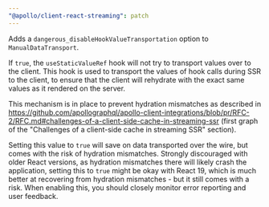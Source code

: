 ```yaml
---
"@apollo/client-react-streaming": patch
---
```


Adds a `dangerous_disableHookValueTransportation` option to `ManualDataTransport`.

If `true`, the `useStaticValueRef` hook will not try to transport values over to the client.
This hook is used to transport the values of hook calls during SSR to the client, to ensure that
the client will rehydrate with the exact same values as it rendered on the server.

This mechanism is in place to prevent hydration mismatches as described in
https://github.com/apollographql/apollo-client-integrations/blob/pr/RFC-2/RFC.md#challenges-of-a-client-side-cache-in-streaming-ssr
(first graph of the "Challenges of a client-side cache in streaming SSR" section).

Setting this value to `true` will save on data transported over the wire, but comes with the risk
of hydration mismatches.
Strongly discouraged with older React versions, as hydration mismatches there will likely crash
the application, setting this to `true` might be okay with React 19, which is much better at recovering
from hydration mismatches - but it still comes with a risk.
When enabling this, you should closely monitor error reporting and user feedback.
